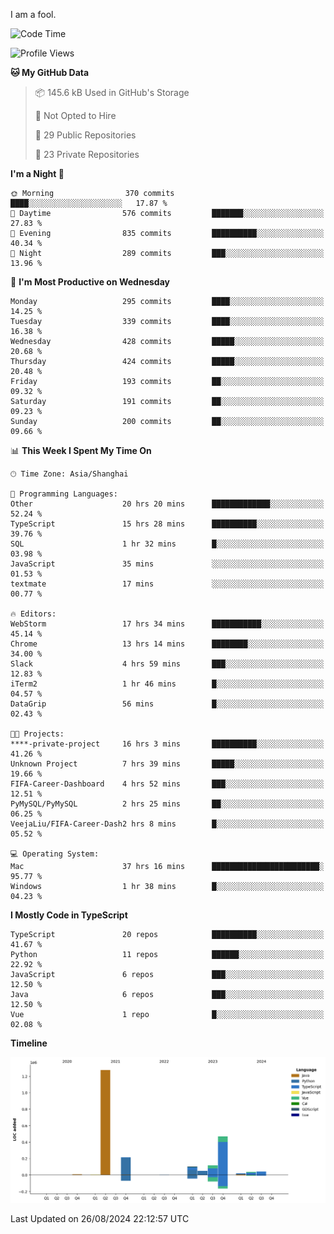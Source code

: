 I am a fool.

<!--START_SECTION:waka-->
![Code Time](http://img.shields.io/badge/Code%20Time-1%2C723%20hrs%2030%20mins-blue)

![Profile Views](http://img.shields.io/badge/Profile%20Views-3-blue)

**🐱 My GitHub Data** 

> 📦 145.6 kB Used in GitHub's Storage 
 > 
> 🚫 Not Opted to Hire
 > 
> 📜 29 Public Repositories 
 > 
> 🔑 23 Private Repositories 
 > 
**I'm a Night 🦉** 

```text
🌞 Morning                370 commits         ████░░░░░░░░░░░░░░░░░░░░░   17.87 % 
🌆 Daytime                576 commits         ███████░░░░░░░░░░░░░░░░░░   27.83 % 
🌃 Evening                835 commits         ██████████░░░░░░░░░░░░░░░   40.34 % 
🌙 Night                  289 commits         ███░░░░░░░░░░░░░░░░░░░░░░   13.96 % 
```
📅 **I'm Most Productive on Wednesday** 

```text
Monday                   295 commits         ████░░░░░░░░░░░░░░░░░░░░░   14.25 % 
Tuesday                  339 commits         ████░░░░░░░░░░░░░░░░░░░░░   16.38 % 
Wednesday                428 commits         █████░░░░░░░░░░░░░░░░░░░░   20.68 % 
Thursday                 424 commits         █████░░░░░░░░░░░░░░░░░░░░   20.48 % 
Friday                   193 commits         ██░░░░░░░░░░░░░░░░░░░░░░░   09.32 % 
Saturday                 191 commits         ██░░░░░░░░░░░░░░░░░░░░░░░   09.23 % 
Sunday                   200 commits         ██░░░░░░░░░░░░░░░░░░░░░░░   09.66 % 
```


📊 **This Week I Spent My Time On** 

```text
🕑︎ Time Zone: Asia/Shanghai

💬 Programming Languages: 
Other                    20 hrs 20 mins      █████████████░░░░░░░░░░░░   52.24 % 
TypeScript               15 hrs 28 mins      ██████████░░░░░░░░░░░░░░░   39.76 % 
SQL                      1 hr 32 mins        █░░░░░░░░░░░░░░░░░░░░░░░░   03.98 % 
JavaScript               35 mins             ░░░░░░░░░░░░░░░░░░░░░░░░░   01.53 % 
textmate                 17 mins             ░░░░░░░░░░░░░░░░░░░░░░░░░   00.77 % 

🔥 Editors: 
WebStorm                 17 hrs 34 mins      ███████████░░░░░░░░░░░░░░   45.14 % 
Chrome                   13 hrs 14 mins      ████████░░░░░░░░░░░░░░░░░   34.00 % 
Slack                    4 hrs 59 mins       ███░░░░░░░░░░░░░░░░░░░░░░   12.83 % 
iTerm2                   1 hr 46 mins        █░░░░░░░░░░░░░░░░░░░░░░░░   04.57 % 
DataGrip                 56 mins             █░░░░░░░░░░░░░░░░░░░░░░░░   02.43 % 

🐱‍💻 Projects: 
****-private-project     16 hrs 3 mins       ██████████░░░░░░░░░░░░░░░   41.26 % 
Unknown Project          7 hrs 39 mins       █████░░░░░░░░░░░░░░░░░░░░   19.66 % 
FIFA-Career-Dashboard    4 hrs 52 mins       ███░░░░░░░░░░░░░░░░░░░░░░   12.51 % 
PyMySQL/PyMySQL          2 hrs 25 mins       ██░░░░░░░░░░░░░░░░░░░░░░░   06.25 % 
VeejaLiu/FIFA-Career-Dash2 hrs 8 mins        █░░░░░░░░░░░░░░░░░░░░░░░░   05.52 % 

💻 Operating System: 
Mac                      37 hrs 16 mins      ████████████████████████░   95.77 % 
Windows                  1 hr 38 mins        █░░░░░░░░░░░░░░░░░░░░░░░░   04.23 % 
```

**I Mostly Code in TypeScript** 

```text
TypeScript               20 repos            ██████████░░░░░░░░░░░░░░░   41.67 % 
Python                   11 repos            ██████░░░░░░░░░░░░░░░░░░░   22.92 % 
JavaScript               6 repos             ███░░░░░░░░░░░░░░░░░░░░░░   12.50 % 
Java                     6 repos             ███░░░░░░░░░░░░░░░░░░░░░░   12.50 % 
Vue                      1 repo              █░░░░░░░░░░░░░░░░░░░░░░░░   02.08 % 
```



**Timeline**

![Lines of Code chart](https://raw.githubusercontent.com/VeejaLiu/VeejaLiu/master/assets/bar_graph.png)


 Last Updated on 26/08/2024 22:12:57 UTC
<!--END_SECTION:waka-->
